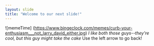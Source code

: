 ```yaml
---
layout: slide
title: "Welcome to our next slide!"
---
```

![memeTime] (https://www.bingeclock.com/memes/curb-your-enthusiasm___not_larry_david_either.jpg)
_I like both those guys--they're cool, but this guy might take the cake_
Use the left arrow to go back!
